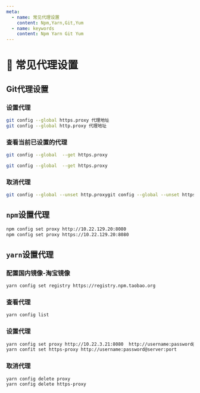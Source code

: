 ```yaml
---
meta:
  - name: 常见代理设置
    content: Npm,Yarn,Git,Yum
  - name: keywords
    content: Npm Yarn Git Yum
---
```


# :bookmark: 常见代理设置
## Git代理设置

### 设置代理

```sh
git config --global https.proxy 代理地址
git config --global http.proxy 代理地址
```

### 查看当前已设置的代理

```sh
git config --global  --get https.proxy

git config --global  --get https.proxy
```

### 取消代理

```sh
git config --global --unset http.proxygit config --global --unset https.proxy
```

##  `npm`设置代理

```sh
npm config set proxy http://10.22.129.20:8080
npm config set proxy https://10.22.129.20:8080
```

## `yarn`设置代理

### 配置国内镜像-淘宝镜像

```sh
yarn config set registry https://registry.npm.taobao.org
```

### 查看代理

```sh
yarn config list
```

### 设置代理

```sh
yarn config set proxy http://10.22.3.21:8080  http://username:password@server:port
yarn confit set https-proxy http://username:password@server:port
```

### 取消代理

```sh
yarn config delete proxy
yarn config delete https-proxy
```







